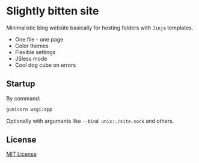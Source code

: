 # Slightly bitten site

Minimalistic blog website basically for hosting folders with `Jinja` templates.

 - One file - one page
 - Color themes
 - Flexible settings
 - JSless mode
 - Cool dog cube on errors


## Startup

By command:
``` bash
gunicorn wsgi:app
```
Optionally with arguments like `--bind unix:./site.sock` and others.


## License

[MIT License](LICENSE.txt)